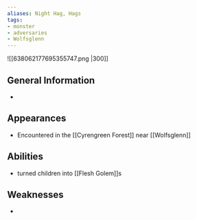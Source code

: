 ```yaml
---
aliases: Night Hag, Hags
tags: 
- monster
- adversaries
- Wolfsglenn
---
```


![[638062177695355747.png |300]]

## General Information
- 

## Appearances
- Encountered in the [[Cyrengreen Forest]] near [[Wolfsglenn]]

## Abilities
- turned children into [[Flesh Golem]]s

## Weaknesses
- 

